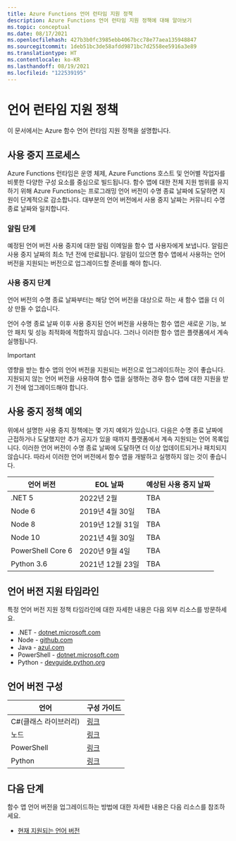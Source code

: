 ```yaml
---
title: Azure Functions 언어 런타임 지원 정책
description: Azure Functions 언어 런타임 지원 정책에 대해 알아보기
ms.topic: conceptual
ms.date: 08/17/2021
ms.openlocfilehash: 427b3b0fc3985ebb4067bcc78e77aea135948847
ms.sourcegitcommit: 1deb51bc3de58afdd9871bc7d2558ee5916a3e89
ms.translationtype: HT
ms.contentlocale: ko-KR
ms.lasthandoff: 08/19/2021
ms.locfileid: "122539195"
---
```

# <a name="language-runtime-support-policy"></a>언어 런타임 지원 정책

이 문서에서는 Azure 함수 언어 런타임 지원 정책을 설명합니다. 

## <a name="retirement-process"></a>사용 중지 프로세스

Azure Functions 런타임은 운영 체제, Azure Functions 호스트 및 언어별 작업자를 비롯한 다양한 구성 요소를 중심으로 빌드됩니다. 함수 앱에 대한 전체 지원 범위를 유지하기 위해 Azure Functions는 프로그래밍 언어 버전이 수명 종료 날짜에 도달하면 지원이 단계적으로 감소합니다. 대부분의 언어 버전에서 사용 중지 날짜는 커뮤니티 수명 종료 날짜와 일치합니다. 

### <a name="notification-phase"></a>알림 단계

예정된 언어 버전 사용 중지에 대한 알림 이메일을 함수 앱 사용자에게 보냅니다. 알림은 사용 중지 날짜의 최소 1년 전에 만료됩니다. 알림이 있으면 함수 앱에서 사용하는 언어 버전을 지원되는 버전으로 업그레이드할 준비를 해야 합니다.

### <a name="retirement-phase"></a>사용 중지 단계

언어 버전의 수명 종료 날짜부터는 해당 언어 버전을 대상으로 하는 새 함수 앱을 더 이상 만들 수 없습니다.

언어 수명 종료 날짜 이후 사용 중지된 언어 버전을 사용하는 함수 앱은 새로운 기능, 보안 패치 및 성능 최적화에 적합하지 않습니다. 그러나 이러한 함수 앱은 플랫폼에서 계속 실행됩니다. 

> [!IMPORTANT]
>영향을 받는 함수 앱의 언어 버전을 지원되는 버전으로 업그레이드하는 것이 좋습니다.   
>지원되지 않는 언어 버전을 사용하여 함수 앱을 실행하는 경우 함수 앱에 대한 지원을 받기 전에 업그레이드해야 합니다.


## <a name="retirement-policy-exceptions"></a>사용 중지 정책 예외

위에서 설명한 사용 중지 정책에는 몇 가지 예외가 있습니다. 다음은 수명 종료 날짜에 근접하거나 도달했지만 추가 공지가 있을 때까지 플랫폼에서 계속 지원되는 언어 목록입니다. 이러한 언어 버전이 수명 종료 날짜에 도달하면 더 이상 업데이트되거나 패치되지 않습니다. 따라서 이러한 언어 버전에서 함수 앱을 개발하고 실행하지 않는 것이 좋습니다.

|언어 버전                        |EOL 날짜         |예상된 사용 중지 날짜|
|-----------------------------------------|-----------------|----------------|
|.NET 5|2022년 2월|TBA|
|Node 6|2019년 4월 30일|TBA| 
|Node 8|2019년 12월 31일|TBA| 
|Node 10|2021년 4월 30일|TBA| 
|PowerShell Core 6| 2020년 9월 4일|TBA|
|Python 3.6 |2021년 12월 23일|TBA| 
 

## <a name="language-version-support-timeline"></a>언어 버전 지원 타임라인

특정 언어 버전 지원 정책 타임라인에 대한 자세한 내용은 다음 외부 리소스를 방문하세요.
* .NET - [dotnet.microsoft.com](https://dotnet.microsoft.com/platform/support/policy/dotnet-core)
* Node - [github.com](https://github.com/nodejs/Release#release-schedule)
* Java - [azul.com](https://www.azul.com/products/azul-support-roadmap/)
* PowerShell - [dotnet.microsoft.com](/powershell/scripting/powershell-support-lifecycle?view=powershell-7.1&preserve-view=true#powershell-releases-end-of-life)
* Python - [devguide.python.org](https://devguide.python.org/#status-of-python-branches)

## <a name="configuring-language-versions"></a>언어 버전 구성

|언어                         | 구성 가이드         |
|-----------------------------------------|-----------------|
|C#(클래스 라이브러리) |[링크](./functions-dotnet-class-library.md#supported-versions)|
|노드 |[링크](./functions-reference-node.md#setting-the-node-version)|
|PowerShell |[링크](./functions-reference-powershell.md#changing-the-powershell-version)|
|Python |[링크](./functions-reference-python.md#python-version)|
 

## <a name="next-steps"></a>다음 단계

함수 앱 언어 버전을 업그레이드하는 방법에 대한 자세한 내용은 다음 리소스를 참조하세요.


+ [현재 지원되는 언어 버전](./supported-languages.md#languages-by-runtime-version)
